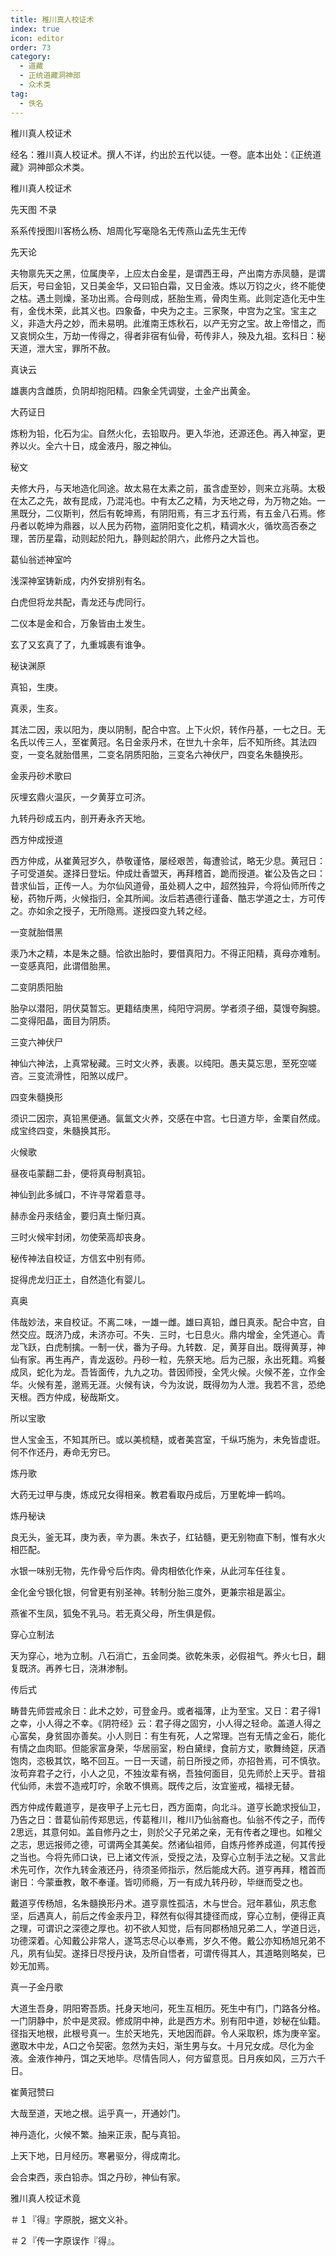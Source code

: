 ```yaml
---
title: 稚川真人校证术
index: true
icon: editor
order: 73
category:
  - 道藏
  - 正统道藏洞神部
  - 众术类
tag:
  - 佚名
---
```


稚川真人校证术  

经名：雅川真人校证术。撰人不详，约出於五代以徒。一卷。底本出处：《正统道藏》洞神部众术类。  

稚川真人校证术  

先天图 不录  

系系传授图川客杨么杨、旭周化写毫隐名无传燕山孟先生无传  

先天论  

夫物禀先天之黑，位属庚辛，上应太白金星，是谓西王母，产出南方赤凤髓，是谓后天，号曰金铅，又日美金华，又曰铅白霜，又日金液。炼以万钧之火，终不能使之枯。遇土则燥，圣功出焉。合母则成，胚胎生焉，骨肉生焉。此则定造化无中生有，金伐木荣，此其义也。四象备，中央为之主。三家聚，中宫为之宝。宝主之义，非造大丹之妙，而未易明。此淮南王炼秋石，以产无穷之宝。故上帝惜之，而又哀悯众生，万劫一传得之，得者非宿有仙骨，苟传非人，殃及九祖。玄科日：秘天道，泄大宝，罪所不赦。  

真诀云  

雄裹内含雌质，负阴却抱阳精。四象全凭调燮，土金产出黄金。  

大药证日  

炼粉为铅，化石为尘。自然火化，去铅取丹。更入华池，还源还色。再入神室，更养以火。全六十日，成金液丹，服之神仙。  

秘文  

夫修大丹，与天地造化同途。故太易在太素之前，虽含虚至妙，则来立兆萌。太极在太乙之先，故有昆成，乃混沌也。中有太乙之精，为天地之母，为万物之始。一黑既分，二仪斯判，然后有乾坤焉，有阴阳焉，有三才五行焉，有五金八石焉。修丹者以乾坤为鼎器，以人民为药物，盗阴阳变化之机，精调水火，循坎高否泰之理，苦历星霜，动则起於阳九，静则起於阴六，此修丹之大旨也。  

葛仙翁述神室吟  

浅深神室铸新成，内外安排别有名。  

白虎但将龙共配，青龙还与虎同行。  

二仪本是金和合，万象皆由土发生。  

玄了又玄真了了，九重城裹有谁争。  

秘诀渊原  

真铅，生庚。  

真汞，生亥。  

其法二因，汞以阳为，庚以阴制，配合中宫。上下火炽，转作丹基，一七之日。无名氏以传三人，至崔黄冠。名日金汞丹术，在世九十余年，后不知所终。其法四变，一变名就胎借黑，二变名阴质阳胎，三变名六神伏尸，四变名朱髓换形。  

金汞丹砂术歌曰  

灰埋玄鼎火温灰，一夕黄芽立可济。  

九转丹砂成五内，剖开寿永齐天地。  

西方仲成授道  

西方仲成，从崔黄冠岁久，恭敬谨恪，屡经艰苦，每遭验试，略无少息。黄冠日：子可受道矣。遂择日登坛。仲成灶香盟天，再拜稽首，跪而授道。崔公及告之曰：昔求仙旨，正传一人。为尔仙风道骨，虽处稠人之中，超然独异，今将仙师所传之秘，药物斤两，火候指归，全其所闻。汝后若遇德行谨备、酷志学道之士，方可传之。亦如余之授子，无所隐焉。遂授四变九转之经。  

一变就胎借黑  

汞乃木之精，本是朱之髓。恰欲出胎时，要借真阳力。不得正阳精，真母亦难制。一变感真阳，此谓借胎黑。  

二变阴质阳胎  

胎孕以潜阳，阴伏莫暂忘。更籍结庚黑，纯阳守洞房。学者须子细，莫馒夸胸臆。二变得阳晶，面目为阴质。  

三变六神伏尸  

神仙六神法，上真常秘藏。三时文火养，表裹。以纯阳。愚夫莫忘思，至死空嗟咨。三变流滑性，阳煞以成尸。  

四变朱髓换形  

须识二因宗，真铅黑便通。氤氲文火养，交感在中宫。七日道方毕，金栗自然成。成宝终四变，朱髓换其形。  

火候歌  

昼夜屯蒙翻二卦，便将真母制真铅。  

神仙到此多缄口，不许寻常着意寻。  

赫赤金丹汞结金，要归真土惭归真。  

三时火候牢封闭，勿使荣高却丧身。  

秘传神法自校证，方信玄中别有师。  

捉得虎龙归正土，自然造化有婴儿。  

真奥  

伟哉妙法，来自校证。不离二味，一雄一雌。雄曰真铅，雌日真汞。配合中宫，自然交应。既济乃成，未济亦可。不失．三时，七日息火。鼎内增金，全凭道心。青龙飞跃，白虎制擒。一制一伏，番为子母。九转数．足，黄芽自出。既得黄芽，神仙有家。再生再产，青龙返砂。丹砂一粒，先祭天地。后为己服，永出死籍。鸡餐成凤，蛇化为龙。吾皆面传，九九之功。昔因师授，全凭火候。火候不差，立作金华。火候有差，邈焉无涯。火候有诀，今为汝说，既得勿为人泄。我若不言，恐绝天根。西方仲成，秘哉斯文。  

所以宝歌  

世人宝金玉，不知其所已。或以美梳糙，或者美宫室，千纵巧施为，未免皆虚诳。何不作还丹，寿命无穷已。  

炼丹歌  

大药无过甲与庚，炼成兄女得相亲。教君看取丹成后，万里乾坤一鹤呜。  

炼丹秘诀  

良无头，釜无耳，庚为表，辛为裹。朱衣子，红钻髓，更无别物直下制，惟有水火相匹配。  

水银一味别无物，先作骨兮后作肉。骨肉相依化作亲，从此河车任往复。  

金化金兮银化银，何曾更有别圣神。转制分胎三度外，更兼宗祖是嚣尘。  

燕雀不生凤，狐兔不乳马。若无真父母，所生俱是假。  

穿心立制法  

天为穿心，地为立制。八石消亡，五金同类。欲乾朱汞，必假祖气。养火七日，翻复既济。再养七日，浇淋渗制。  

传后式  

畴昔先师尝戒余日：此术之妙，可登金丹。或者福薄，止为至宝。又日：君子得1之幸，小人得之不幸。《阴符经》云：君子得之固穷，小人得之轻命。盖道人得之心富矣，身贫固亦善矣。小人则日：有生有死，人之常理。岂有无情之金石，能化有情之血肉耶。但能家富身荣，华居丽室，粉白黛绿，食前方丈，歌舞绮筵，厌酒饱肉，恣极其饮，略不回互。一日一天谴，前日所授之师，亦招咎焉，可不慎欤。汝苟弃君子之行，小人之见，不独汝辈有祸，吾独何面目，见先师於上天乎。昔祖代仙师，未尝不造戒叮咛，余敢不惧焉。既传之后，汝宜鉴戒，福禄无替。  

西方仲成传戴道亨，是夜甲子上元七日，西方面南，向北斗。道亨长跪求授仙卫，乃告之日：昔葛仙前传郑思远，传葛稚川，稚川乃仙翁裔也。仙翁不传之子，而传2思远，其意何如。盖自修丹之士，则於父子兄弟之亲，无有传者之理也。如稚父之志，思远报师之德，可谓两全其美矣。然诸仙祖师，自炼丹修养成道，何其传授之当也。今将先师口诀，已上诸文传派，受授之法，及穿心立制手法之秘。又言此术先可作，次作九转金液还丹，待须圣师指示，然后能成大药。道亨再拜，稽首而谢日：今蒙垂教，敢不奉谨。皆叨师瘾，万一有成九转丹砂，毕继而受之也。  

戴道亨传杨旭，名朱髓换形丹术。道亨禀性孤洁，木与世合。冠年慕仙，夙志愈坚，后遇真人，前后之传金汞丹卫，释然有似得其捷径而成，穿心立制，便得正真之理，可谓识之深德之厚也。初不欲人知觉，后有同郡杨旭兄弟二人，学道日远，功德深着。心知戴公非常人，遂笃志尽心以奉焉，岁久不倦。戴公亦知杨旭兄弟不凡，夙有仙契。遂择日尽授丹诀，及所自悟者，可谓传得其人，其道略则略矣，已妙无加焉。  

真一子金丹歌  

大道生吾身，阴阳寄吾质。托身天地问，死生互相历。死生中有门，门路各分格。一门阴静中，於中是灵寂。修成阴中神，此是西方术。别有阳中道，妙秘在仙籍。径指天地根，此根号真一。生於天地先，天地因而辟。令人采取积，炼为庚辛室。邀取木中龙，A口之令契密。忽然为夫妇，渐生男与女。十月兄女成。尽化为金液。金液作神丹，饵之天地毕。尽情告同人，何方留意觅。日月疾如风，三万六千日。  

崔黄冠赞曰  

大哉至道，天地之根。运乎真一，开通妙门。  

神丹造化，火候不繁。抽来正汞，配与真铅。  

上天下地，日月经历。寒暑驱分，得成南北。  

会合束西，汞白铅赤。饵之丹砂，神仙有家。  

雅川真人校证术竟  

＃１『得』字原脱，据文义补。  

＃２『传一字原误作『得』。  
